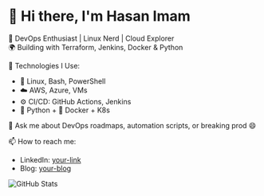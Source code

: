 # 👋 Hi there, I'm Hasan Imam

🚀 DevOps Enthusiast | Linux Nerd | Cloud Explorer  
🌍 Building with Terraform, Jenkins, Docker & Python

🔧 Technologies I Use:
- 🐧 Linux, Bash, PowerShell
- ☁️ AWS, Azure, VMs
- ⚙️ CI/CD: GitHub Actions, Jenkins
- 🐍 Python + 🐳 Docker + K8s

💬 Ask me about DevOps roadmaps, automation scripts, or breaking prod 😄

📫 How to reach me:
- LinkedIn: [your-link](https://www.linkedin.com/in/iamhasanimam/)
- Blog: [your-blog](https://yourblog.com)

![GitHub Stats](https://github-readme-stats.vercel.app/api?username=hasanimam&show_icons=true&theme=radical)
